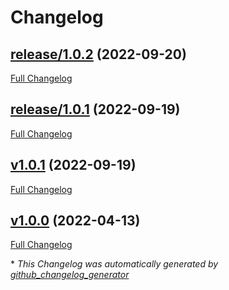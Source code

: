 # Changelog

## [release/1.0.2](https://github.com/NASA-PDS/registry-crawler-service/tree/release/1.0.2) (2022-09-20)

[Full Changelog](https://github.com/NASA-PDS/registry-crawler-service/compare/release/1.0.1...release/1.0.2)

## [release/1.0.1](https://github.com/NASA-PDS/registry-crawler-service/tree/release/1.0.1) (2022-09-19)

[Full Changelog](https://github.com/NASA-PDS/registry-crawler-service/compare/v1.0.1...release/1.0.1)

## [v1.0.1](https://github.com/NASA-PDS/registry-crawler-service/tree/v1.0.1) (2022-09-19)

[Full Changelog](https://github.com/NASA-PDS/registry-crawler-service/compare/v1.0.0...v1.0.1)

## [v1.0.0](https://github.com/NASA-PDS/registry-crawler-service/tree/v1.0.0) (2022-04-13)

[Full Changelog](https://github.com/NASA-PDS/registry-crawler-service/compare/e5bc1897d0dbe974f5790094019612b3503cb5b9...v1.0.0)



\* *This Changelog was automatically generated by [github_changelog_generator](https://github.com/github-changelog-generator/github-changelog-generator)*
